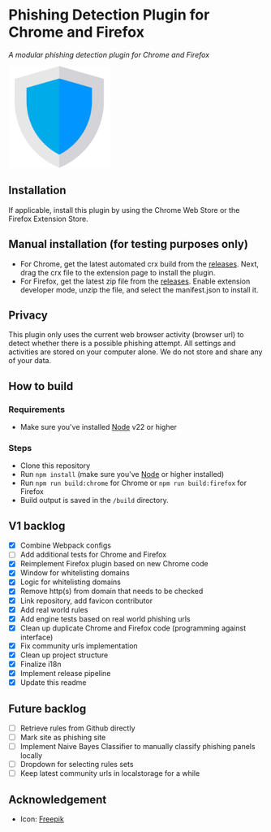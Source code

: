 # Phishing Detection Plugin for Chrome and Firefox

_A modular phishing detection plugin for Chrome and Firefox_

<img src="https://raw.githubusercontent.com/YoeriNijs/phishing-detection-plugin/main/src/browsers/_shared/icons/shield.png" alt="Plugin logo" width="200"/>

## Installation

If applicable, install this plugin by using the Chrome Web Store or the Firefox Extension Store.

## Manual installation (for testing purposes only)

- For Chrome, get the latest automated crx build from
  the [releases](https://github.com/YoeriNijs/phishing-detection-plugin/tree/main/release). Next, drag the crx file to
  the extension page to install the plugin.
- For Firefox, get the latest zip file from
  the [releases](https://github.com/YoeriNijs/phishing-detection-plugin/tree/main/release). Enable extension developer
  mode, unzip the file, and select the manifest.json to install it.

## Privacy

This plugin only uses the current web browser activity (browser url) to detect whether there is a possible phishing
attempt. All settings and activities are stored on your computer alone. We do not store and share any of your data.

## How to build

### Requirements

- Make sure you've installed [Node](https://nodejs.org/en) v22 or higher

### Steps

- Clone this repository
- Run `npm install` (make sure you've [Node](https://nodejs.org/en) or higher installed)
- Run `npm run build:chrome` for Chrome or `npm run build:firefox` for Firefox
- Build output is saved in the `/build` directory.

## V1 backlog

- [x] Combine Webpack configs
- [ ] Add additional tests for Chrome and Firefox
- [x] Reimplement Firefox plugin based on new Chrome code
- [x] Window for whitelisting domains
- [x] Logic for whitelisting domains
- [x] Remove http(s) from domain that needs to be checked
- [x] Link repository, add favicon contributor
- [x] Add real world rules
- [x] Add engine tests based on real world phishing urls
- [x] Clean up duplicate Chrome and Firefox code (programming against interface)
- [x] Fix community urls implementation
- [x] Clean up project structure
- [x] Finalize i18n
- [x] Implement release pipeline
- [x] Update this readme

## Future backlog
- [ ] Retrieve rules from Github directly
- [ ] Mark site as phishing site
- [ ] Implement Naive Bayes Classifier to manually classify phishing panels locally
- [ ] Dropdown for selecting rules sets
- [ ] Keep latest community urls in localstorage for a while

## Acknowledgement

- Icon: [Freepik](https://www.flaticon.com/free-icons/shield)
